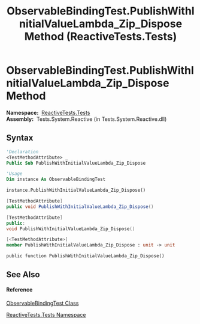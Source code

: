 ﻿---
title: ObservableBindingTest.PublishWithInitialValueLambda_Zip_Dispose Method  (ReactiveTests.Tests)
TOCTitle: PublishWithInitialValueLambda_Zip_Dispose Method
ms:assetid: M:ReactiveTests.Tests.ObservableBindingTest.PublishWithInitialValueLambda_Zip_Dispose
ms:mtpsurl: https://msdn.microsoft.com/en-us/library/reactivetests.tests.observablebindingtest.publishwithinitialvaluelambda_zip_dispose(v=VS.103)
ms:contentKeyID: 36621104
ms.date: 06/28/2011
mtps_version: v=VS.103
f1_keywords:
- ReactiveTests.Tests.ObservableBindingTest.PublishWithInitialValueLambda_Zip_Dispose
dev_langs:
- CSharp
- JScript
- VB
- FSharp
- c++
---

# ObservableBindingTest.PublishWithInitialValueLambda\_Zip\_Dispose Method

**Namespace:**  [ReactiveTests.Tests](hh289046\(v=vs.103\).md)  
**Assembly:**  Tests.System.Reactive (in Tests.System.Reactive.dll)

## Syntax

``` vb
'Declaration
<TestMethodAttribute> _
Public Sub PublishWithInitialValueLambda_Zip_Dispose
```

``` vb
'Usage
Dim instance As ObservableBindingTest

instance.PublishWithInitialValueLambda_Zip_Dispose()
```

``` csharp
[TestMethodAttribute]
public void PublishWithInitialValueLambda_Zip_Dispose()
```

``` c++
[TestMethodAttribute]
public:
void PublishWithInitialValueLambda_Zip_Dispose()
```

``` fsharp
[<TestMethodAttribute>]
member PublishWithInitialValueLambda_Zip_Dispose : unit -> unit 
```

``` jscript
public function PublishWithInitialValueLambda_Zip_Dispose()
```

## See Also

#### Reference

[ObservableBindingTest Class](hh303616\(v=vs.103\).md)

[ReactiveTests.Tests Namespace](hh289046\(v=vs.103\).md)

